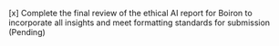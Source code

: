 [x] Complete the final review of the ethical AI report for Boiron to incorporate all insights and meet formatting standards for submission (Pending)